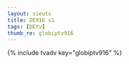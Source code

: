 ```yaml
--- 
layout: sieutv
title: DE916 s1
tags: [DEtv]
thumb_re: globiptv916
---
```

{% include tvadv key="globiptv916" %} 
